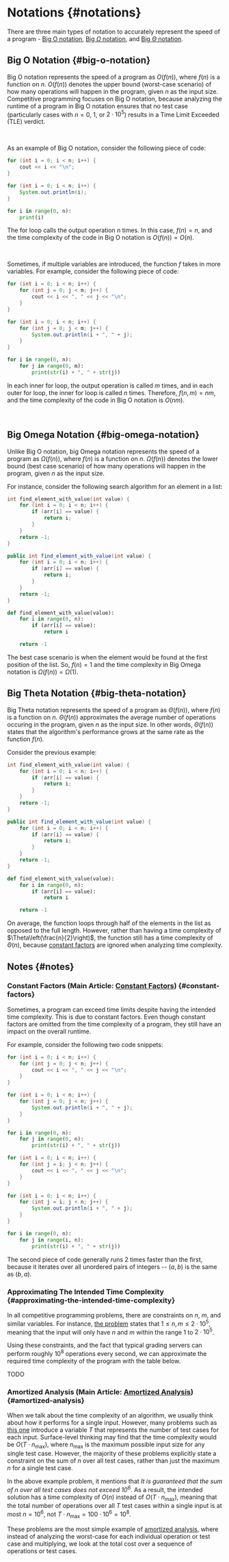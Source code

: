 # Notations {#notations}

There are three main types of notation to accurately represent the speed of a program - [Big O notation](./Notations#big-o-notation), [Big $\Omega$ notation](./Notations#big-omega-notation), and [Big $\Theta$ notation](./Notations#big-theta-notation).

## Big O Notation {#big-o-notation}

Big O notation represents the speed of a program as $O(f(n))$, where $f(n)$ is a function on $n$. $O(f(n))$ denotes the upper bound (worst-case scenario) of how many operations will happen in the program, given $n$ as the input size. Competitive programming focuses on Big O notation, because analyzing the runtime of a program in Big O notation ensures that no test case (particularly cases with $n=0$, $1$, or $2 \cdot 10^5$) results in a Time Limit Exceeded (TLE) verdict.

<br>

As an example of Big O notation, consider the following piece of code:
```c++
for (int i = 0; i < n; i++) {
    cout << i << "\n";
}
```
```java
for (int i = 0; i < n; i++) {
    System.out.println(i);
}
```
```python
for i in range(0, n): 
    print(i)
```
The $\text{for}$ loop calls the output operation $n$ times. In this case, $f(n)=n$, and the time complexity of the code in Big O notation is $O(f(n)) = O(n)$.

<br>

Sometimes, if multiple variables are introduced, the function $f$ takes in more variables. For example, consider the following piece of code: 
```c++
for (int i = 0; i < n; i++) {
    for (int j = 0; j < m; j++) {
        cout << i << ", " << j << "\n";
    }
}
```
```java
for (int i = 0; i < n; i++) {
    for (int j = 0; j < m; j++) {
        System.out.println(i + ", " + j);
    }
}
```
```python
for i in range(0, n): 
    for j in range(0, m): 
        print(str(i) + ", " + str(j))
```
In each inner $\text{for}$ loop, the output operation is called $m$ times, and in each outer $\text{for}$ loop, the inner $\text{for}$ loop is called $n$ times. Therefore, $f(n, m) = nm$, and the time complexity of the code in Big O notation is $O(nm)$.

<br>

## Big Omega Notation {#big-omega-notation}

Unlike Big O notation, big Omega notation represents the speed of a program as $\Omega(f(n))$, where $f(n)$ is a function on $n$. $\Omega(f(n))$ denotes the lower bound (best case scenario) of how many operations will happen in the program, given $n$ as the input size.

For instance, consider the following search algorithm for an element in a list:
```c++
int find_element_with_value(int value) {
    for (int i = 0; i < n; i++) {
        if (arr[i] == value) {
            return i;
        }
    }
    return -1;
}
```
```java
public int find_element_with_value(int value) {
    for (int i = 0; i < n; i++) {
        if (arr[i] == value) {
            return i;
        }
    }
    return -1;
}
```
```python
def find_element_with_value(value):
    for i in range(0, n):
        if (arr[i] == value):
            return i

    return -1
```
The best case scenario is when the element would be found at the first position of the list. So, $f(n) = 1$ and the time complexity in Big Omega notation is $\Omega(f(n)) = \Omega(1)$.

## Big Theta Notation {#big-theta-notation}

Big Theta notation represents the speed of a program as $\Theta(f(n))$, where $f(n)$ is a function on $n$. $\Theta(f(n))$ approximates the average number of operations occuring in the program, given $n$ as the input size. In other words, $\Theta(f(n))$ states that the algorithm's performance grows at the same rate as the function $f(n)$.

Consider the previous example:
```c++
int find_element_with_value(int value) {
    for (int i = 0; i < n; i++) {
        if (arr[i] == value) {
            return i;
        }
    }
    return -1;
}
```
```java
public int find_element_with_value(int value) {
    for (int i = 0; i < n; i++) {
        if (arr[i] == value) {
            return i;
        }
    }
    return -1;
}
```
```python
def find_element_with_value(value):
    for i in range(0, n):
        if (arr[i] == value):
            return i

    return -1
```
On average, the function loops through half of the elements in the list as opposed to the full length. However, rather than having a time complexity of $\Theta\left(\frac{n}{2}\right)$, the function still has a time complexity of $\Theta(n)$, because [constant factors](./Constant%20Factors) are ignored when analyzing time complexity. 

## Notes {#notes}

### Constant Factors (Main Article: [Constant Factors](./Constant%20Factors)) {#constant-factors}

Sometimes, a program can exceed time limits despite having the intended time complexity. This is due to constant factors. Even though constant factors are omitted from the time complexity of a program, they still have an impact on the overall runtime.

For example, consider the following two code snippets:
```c++
for (int i = 0; i < n; i++) {
    for (int j = 0; j < n; j++) {
        cout << i << ", " << j << "\n";
    }
}
```
```java
for (int i = 0; i < n; i++) {
    for (int j = 0; j < n; j++) {
        System.out.println(i + ", " + j);
    }
}
```
```python
for i in range(0, n):
    for j in range(0, n):
        print(str(i) + ", " + str(j))
```
```c++
for (int i = 0; i < n; i++) {
    for (int j = i; j < n; j++) {
        cout << i << ", " << j << "\n";
    }
}
```
```java
for (int i = 0; i < n; i++) {
    for (int j = i; j < n; j++) {
        System.out.println(i + ", " + j);
    }
}
```
```python
for i in range(0, n):
    for j in range(i, n):
        print(str(i) + ", " + str(j))
```
The second piece of code generally runs $2$ times faster than the first, because it iterates over all unordered pairs of integers -- $(a, b)$ is the same as $(b, a)$.

### Approximating The Intended Time Complexity {#approximating-the-intended-time-complexity}

In all competitive programming problems, there are constraints on $n$, $m$, and similar variables. For instance, [the problem](https://usaco.org/index.php?page=viewproblem2&cpid=1347) states that $1 \le n, m \le 2 \cdot 10^5$, meaning that the input will only have $n$ and $m$ within the range $1$ to $2 \cdot 10^5$.

Using these constraints, and the fact that typical grading servers can perform roughly $10^8$ operations every second, we can approximate the required time complexity of the program with the table below.

TODO

### Amortized Analysis (Main Article: [Amortized Analysis](./Amortized%20Analysis)) {#amortized-analysis}

When we talk about the time complexity of an algorithm, we usually think about how it performs for a single input. However, many problems such as [this one](https://usaco.org/index.php?page=viewproblem2&cpid=1494) introduce a variable $T$ that represents the number of test cases for each input. Surface-level thinking may find that the time complexity would be $O(T \cdot n_{\text{max}})$, where $n_{\text{max}}$ is the maximum possible input size for any single test case. However, the majority of these problems explicitly state a constraint on the sum of $n$ over all test cases, rather than just the maximum $n$ for a single test case.

In the above example problem, it mentions that <i>It is guaranteed that the sum of $n$ over all test cases does not exceed $10^6$</i>. As a result, the intended solution has a time complexity of $O(n)$ instead of $O(T \cdot n_{\text{max}})$, meaning that the total number of operations over all $T$ test cases within a single input is at most $n=10^6$, not $T \cdot n_{\text{max}} = 100 \cdot 10^6 = 10^8$.

These problems are the most simple example of [amortized analysis](./Amortized%20Analysis), where instead of analyzing the worst-case for each individual operation or test case and multiplying, we look at the total cost over a sequence of operations or test cases.